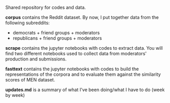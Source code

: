 
Shared repository for codes and data. 

__corpus__ contains the Reddit dataset. By now, I put together data from the following subreddits: 
- democrats + friend groups + moderators
- republicans + friend groups + moderators

__scrape__ contains the jupyter notebooks with codes to extract data. You will find two different notebooks used to collect data from moderators' production and submissions. 

__fasttext__ contains the jupyter notebooks with codes to build the representations of the corpora and to evaluate them against the similarity scores of MEN dataset. 

__updates.md__ is a summary of what I've been doing/what I have to do (week by week)
